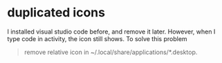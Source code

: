 # duplicated icons
I installed visual studio code before, and remove it later. However, when I type code in activity, the icon still shows.
To solve this problem
> remove relative icon in ~/.local/share/applications/*.desktop.
